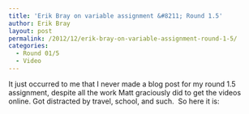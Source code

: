 ```yaml
---
title: 'Erik Bray on variable assignment &#8211; Round 1.5'
author: Erik Bray
layout: post
permalink: /2012/12/erik-bray-on-variable-assignment-round-1-5/
categories:
  - Round 01/5
  - Video
---
```

It just occurred to me that I never made a blog post for my round 1.5 assignment, despite all the work Matt graciously did to get the videos online. Got distracted by travel, school, and such.  So here it is: